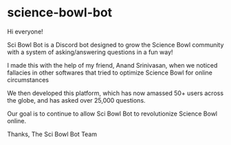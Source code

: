 # science-bowl-bot

Hi everyone!

Sci Bowl Bot is a Discord bot designed to grow the Science Bowl community with a system of asking/answering questions in a fun way!

I made this with the help of my friend, Anand Srinivasan, when we noticed fallacies in other softwares that tried to optimize Science Bowl for online circumstances

We then developed this platform, which has now amassed 50+ users across the globe, and has asked over 25,000 questions.

Our goal is to continue to allow Sci Bowl Bot to revolutionize Science Bowl online.

Thanks,
The Sci Bowl Bot Team
